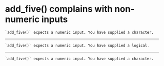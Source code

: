 # add_five() complains with non-numeric inputs

    `add_five()` expects a numeric input. You have supplied a character.

---

    `add_five()` expects a numeric input. You have supplied a logical.

---

    `add_five()` expects a numeric input. You have supplied a character.

